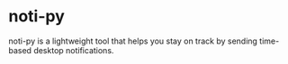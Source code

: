# noti-py
noti-py is a lightweight tool that helps you stay on track by sending time-based desktop notifications.
